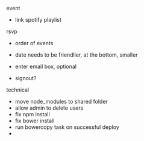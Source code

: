 

event
- link spotify playlist

rsvp

- order of events

- date needs to be friendlier, at the bottom, smaller
- enter email box, optional
- signout?

technical
- move node_modules to shared folder
- allow admin to delete users
- fix npm install
- fix bower install
- run bowercopy task on successful deploy
-
